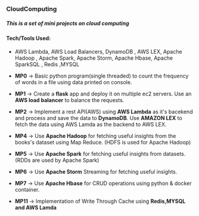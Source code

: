 ### CloudComputing

##### This is a set of mini projects on cloud computing 

#### Tech/Tools Used:
* AWS Lambda, AWS Load Balancers, DynamoDB , AWS LEX, Apache Hadoop , Apache Spark, Apache Storm, Apache Hbase, Apache SparkSQL , Redis ,MYSQL

* **MP0** -> Basic python program(single threaded) to count the frequency of words in a file using data printed on console.
* **MP1** -> Create a **flask** app and deploy it on multiple ec2 servers. Use an **AWS load balancer** to balance the requests.
* **MP2** -> Implement a rest API(AWS) using **AWS Lambda** as it's bacekend and process and save the data to **DynamoDB**. Use **AMAZON LEX** to fetch the data using AWS Lamda as the backend to AWS LEX.
* **MP4** -> Use **Apache Hadoop** for fetching useful insights from the books's dataset using Map Reduce. (HDFS is used for Apache Hadoop)
* **MP5** -> Use **Apache Spark** for fetching useful insights from datasets. (RDDs are used by Apache Spark)
* **MP6** -> Use **Apache Storm** Streaming for fetching useful insights.
* **MP7** -> Use **Apache Hbase** for CRUD operations using python & docker container.
* **MP11** -> Implementation of Write Through Cache using **Redis,MYSQL and AWS Lamda**

